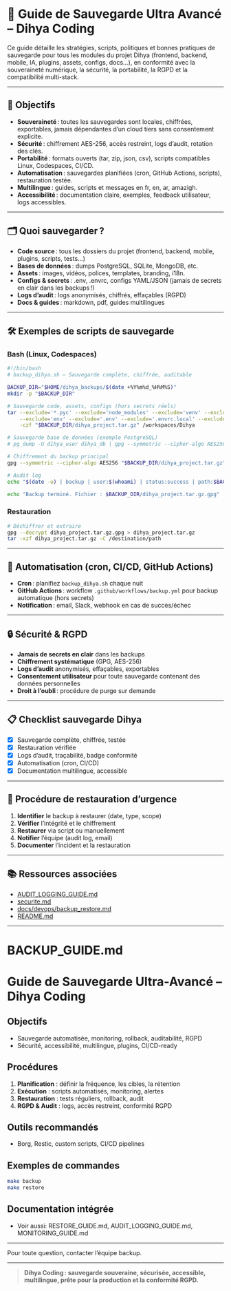 # 💾 Guide de Sauvegarde Ultra Avancé – Dihya Coding

Ce guide détaille les stratégies, scripts, politiques et bonnes pratiques de sauvegarde pour tous les modules du projet Dihya (frontend, backend, mobile, IA, plugins, assets, configs, docs…), en conformité avec la souveraineté numérique, la sécurité, la portabilité, la RGPD et la compatibilité multi-stack.

---

## 🎯 Objectifs

- **Souveraineté** : toutes les sauvegardes sont locales, chiffrées, exportables, jamais dépendantes d’un cloud tiers sans consentement explicite.
- **Sécurité** : chiffrement AES-256, accès restreint, logs d’audit, rotation des clés.
- **Portabilité** : formats ouverts (tar, zip, json, csv), scripts compatibles Linux, Codespaces, CI/CD.
- **Automatisation** : sauvegardes planifiées (cron, GitHub Actions, scripts), restauration testée.
- **Multilingue** : guides, scripts et messages en fr, en, ar, amazigh.
- **Accessibilité** : documentation claire, exemples, feedback utilisateur, logs accessibles.

---

## 🗂️ Quoi sauvegarder ?

- **Code source** : tous les dossiers du projet (frontend, backend, mobile, plugins, scripts, tests…)
- **Bases de données** : dumps PostgreSQL, SQLite, MongoDB, etc.
- **Assets** : images, vidéos, polices, templates, branding, i18n.
- **Configs & secrets** : .env, .envrc, configs YAML/JSON (jamais de secrets en clair dans les backups !)
- **Logs d’audit** : logs anonymisés, chiffrés, effaçables (RGPD)
- **Docs & guides** : markdown, pdf, guides multilingues

---

## 🛠️ Exemples de scripts de sauvegarde

### Bash (Linux, Codespaces)

```bash
#!/bin/bash
# backup_dihya.sh – Sauvegarde complète, chiffrée, auditable

BACKUP_DIR="$HOME/dihya_backups/$(date +%Y%m%d_%H%M%S)"
mkdir -p "$BACKUP_DIR"

# Sauvegarde code, assets, configs (hors secrets réels)
tar --exclude='*.pyc' --exclude='node_modules' --exclude='venv' --exclude='.venv' \
    --exclude='env' --exclude='.env' --exclude='.envrc.local' --exclude='*.log' \
    -czf "$BACKUP_DIR/dihya_project.tar.gz" /workspaces/Dihya

# Sauvegarde base de données (exemple PostgreSQL)
# pg_dump -U dihya_user dihya_db | gpg --symmetric --cipher-algo AES256 -o "$BACKUP_DIR/db.sql.gpg"

# Chiffrement du backup principal
gpg --symmetric --cipher-algo AES256 "$BACKUP_DIR/dihya_project.tar.gz"

# Audit log
echo "$(date -u) | backup | user:$(whoami) | status:success | path:$BACKUP_DIR" >> "$BACKUP_DIR/backup_audit.log"

echo "Backup terminé. Fichier : $BACKUP_DIR/dihya_project.tar.gz.gpg"
```

### Restauration

```bash
# Déchiffrer et extraire
gpg --decrypt dihya_project.tar.gz.gpg > dihya_project.tar.gz
tar -xzf dihya_project.tar.gz -C /destination/path
```

---

## 🚀 Automatisation (cron, CI/CD, GitHub Actions)

- **Cron** : planifiez `backup_dihya.sh` chaque nuit
- **GitHub Actions** : workflow `.github/workflows/backup.yml` pour backup automatique (hors secrets)
- **Notification** : email, Slack, webhook en cas de succès/échec

---

## 🔒 Sécurité & RGPD

- **Jamais de secrets en clair** dans les backups
- **Chiffrement systématique** (GPG, AES-256)
- **Logs d’audit** anonymisés, effaçables, exportables
- **Consentement utilisateur** pour toute sauvegarde contenant des données personnelles
- **Droit à l’oubli** : procédure de purge sur demande

---

## 📋 Checklist sauvegarde Dihya

- [x] Sauvegarde complète, chiffrée, testée
- [x] Restauration vérifiée
- [x] Logs d’audit, traçabilité, badge conformité
- [x] Automatisation (cron, CI/CD)
- [x] Documentation multilingue, accessible

---

## 🚨 Procédure de restauration d’urgence

1. **Identifier** le backup à restaurer (date, type, scope)
2. **Vérifier** l’intégrité et le chiffrement
3. **Restaurer** via script ou manuellement
4. **Notifier** l’équipe (audit log, email)
5. **Documenter** l’incident et la restauration

---

## 📚 Ressources associées

- [AUDIT_LOGGING_GUIDE.md](./AUDIT_LOGGING_GUIDE.md)
- [securite.md](./Dihya/securite.md)
- [docs/devops/backup_restore.md](./docs/devops/backup_restore.md)
- [README.md](./README.md)

---

# BACKUP_GUIDE.md

# Guide de Sauvegarde Ultra-Avancé – Dihya Coding

## Objectifs
- Sauvegarde automatisée, monitoring, rollback, auditabilité, RGPD
- Sécurité, accessibilité, multilingue, plugins, CI/CD-ready

## Procédures
1. **Planification** : définir la fréquence, les cibles, la rétention
2. **Exécution** : scripts automatisés, monitoring, alertes
3. **Restauration** : tests réguliers, rollback, audit
4. **RGPD & Audit** : logs, accès restreint, conformité RGPD

## Outils recommandés
- Borg, Restic, custom scripts, CI/CD pipelines

## Exemples de commandes
```bash
make backup
make restore
```

## Documentation intégrée
- Voir aussi: RESTORE_GUIDE.md, AUDIT_LOGGING_GUIDE.md, MONITORING_GUIDE.md

---

Pour toute question, contacter l’équipe backup.

---

> **Dihya Coding : sauvegarde souveraine, sécurisée, accessible, multilingue, prête pour la production et la conformité RGPD.**
